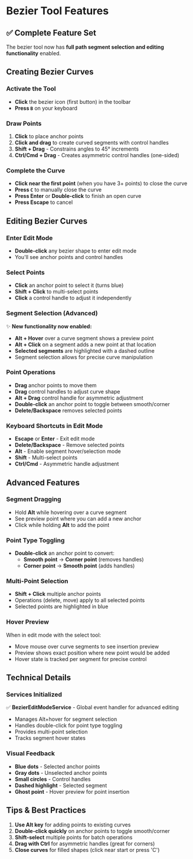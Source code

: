# Bezier Tool Features

## ✅ Complete Feature Set

The bezier tool now has **full path segment selection and editing functionality** enabled.

## Creating Bezier Curves

### Activate the Tool
- **Click** the bezier icon (first button) in the toolbar
- **Press `B`** on your keyboard

### Draw Points
1. **Click** to place anchor points
2. **Click and drag** to create curved segments with control handles
3. **Shift + Drag** - Constrains angles to 45° increments
4. **Ctrl/Cmd + Drag** - Creates asymmetric control handles (one-sided)

### Complete the Curve
- **Click near the first point** (when you have 3+ points) to close the curve
- **Press `C`** to manually close the curve
- **Press Enter** or **Double-click** to finish an open curve
- **Press Escape** to cancel

## Editing Bezier Curves

### Enter Edit Mode
- **Double-click** any bezier shape to enter edit mode
- You'll see anchor points and control handles

### Select Points
- **Click** an anchor point to select it (turns blue)
- **Shift + Click** to multi-select points
- **Click** a control handle to adjust it independently

### Segment Selection (Advanced)
✨ **New functionality now enabled:**

- **Alt + Hover** over a curve segment shows a preview point
- **Alt + Click** on a segment adds a new point at that location
- **Selected segments** are highlighted with a dashed outline
- Segment selection allows for precise curve manipulation

### Point Operations
- **Drag** anchor points to move them
- **Drag** control handles to adjust curve shape
- **Alt + Drag** control handle for asymmetric adjustment
- **Double-click** an anchor point to toggle between smooth/corner
- **Delete/Backspace** removes selected points

### Keyboard Shortcuts in Edit Mode
- **Escape** or **Enter** - Exit edit mode
- **Delete/Backspace** - Remove selected points
- **Alt** - Enable segment hover/selection mode
- **Shift** - Multi-select points
- **Ctrl/Cmd** - Asymmetric handle adjustment

## Advanced Features

### Segment Dragging
- Hold **Alt** while hovering over a curve segment
- See preview point where you can add a new anchor
- Click while holding **Alt** to add the point

### Point Type Toggling
- **Double-click** an anchor point to convert:
  - **Smooth point** → **Corner point** (removes handles)
  - **Corner point** → **Smooth point** (adds handles)

### Multi-Point Selection
- **Shift + Click** multiple anchor points
- Operations (delete, move) apply to all selected points
- Selected points are highlighted in blue

### Hover Preview
When in edit mode with the select tool:
- Move mouse over curve segments to see insertion preview
- Preview shows exact position where new point would be added
- Hover state is tracked per segment for precise control

## Technical Details

### Services Initialized
✅ **BezierEditModeService** - Global event handler for advanced editing
- Manages Alt+hover for segment selection
- Handles double-click for point type toggling
- Provides multi-point selection
- Tracks segment hover states

### Visual Feedback
- **Blue dots** - Selected anchor points
- **Gray dots** - Unselected anchor points
- **Small circles** - Control handles
- **Dashed highlight** - Selected segment
- **Ghost point** - Hover preview for point insertion

## Tips & Best Practices

1. **Use Alt key** for adding points to existing curves
2. **Double-click quickly** on anchor points to toggle smooth/corner
3. **Shift-select** multiple points for batch operations
4. **Drag with Ctrl** for asymmetric handles (great for corners)
5. **Close curves** for filled shapes (click near start or press 'C')
